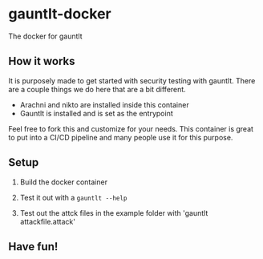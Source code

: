 # gauntlt-docker
The docker for gauntlt

## How it works
It is purposely made to get started with security testing with gauntlt. There are a couple things we do here that are a bit different.

- Arachni and nikto are installed inside this container
- Gauntlt is installed and is set as the entrypoint

Feel free to fork this and customize for your needs. This container is great to put into a CI/CD pipeline and many people use it for this purpose.

## Setup

1. Build the docker container

2. Test it out with a `gauntlt --help`

3. Test out the attck files in the example folder with 'gauntlt attackfile.attack'

## Have fun!


